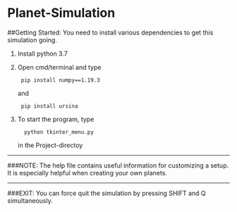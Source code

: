# Planet-Simulation


##Getting Started:
You need to install various dependencies to get this simulation going.

1) Install python 3.7

2) Open cmd/terminal and type

        pip install numpy==1.19.3
    and
        
        pip install ursina

3) To start the program, type
      
         python tkinter_menu.py
   in the Project-directoy

----------------------------------------------------------------------------

###NOTE:
The help file contains useful information for customizing
a setup. 
It is especially helpful when creating your own planets.

----------------------------------------------------------------------------

###EXIT:
You can force quit the simulation by pressing SHIFT and Q simultaneously.